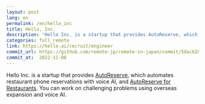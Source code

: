```yaml
---
layout: post
lang: en
permalink: /en/hello_inc
title: Hello, Inc.
description: 'Hello Inc. is a startup that provides AutoReserve, which automates restaurant phone reservations with voice AI, and AutoReserve for Restaurants. You can work on challenging problems using overseas expansion and voice AI.'
categories: full_remote
link: https://hello.ai/recruit/engineer
commit_url: https://github.com/remote-jp/remote-in-japan/commit/5dac62892873446bcafdfcb8b9c003106e78f75c
commit_at:  2022-11-08
---
```


<p>Hello Inc. is a startup that provides <a href="https://autoreserve.com">AutoReserve</a>, which automates restaurant phone reservations with voice AI, and <a href="https://autoreserve.com/for_restaurants/qr_order">AutoReserve for Restaurants</a>. You can work on challenging problems using overseas expansion and voice AI.</p>
